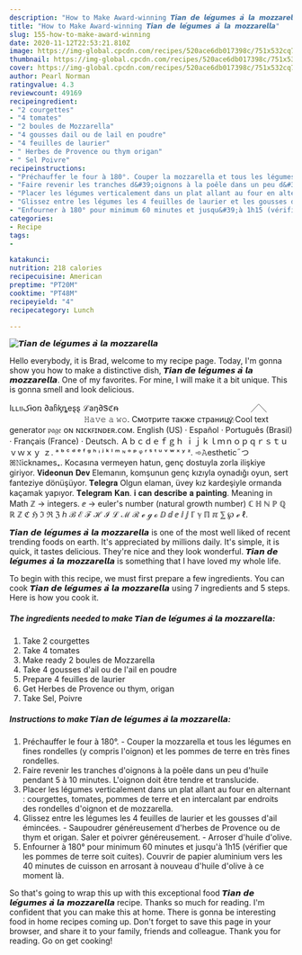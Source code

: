 ```yaml
---
description: "How to Make Award-winning 𝙏𝙞𝙖𝙣 𝙙𝙚 𝙡𝙚́𝙜𝙪𝙢𝙚𝙨 𝙖̀ 𝙡𝙖 𝙢𝙤𝙯𝙯𝙖𝙧𝙚𝙡𝙡𝙖"
title: "How to Make Award-winning 𝙏𝙞𝙖𝙣 𝙙𝙚 𝙡𝙚́𝙜𝙪𝙢𝙚𝙨 𝙖̀ 𝙡𝙖 𝙢𝙤𝙯𝙯𝙖𝙧𝙚𝙡𝙡𝙖"
slug: 155-how-to-make-award-winning
date: 2020-11-12T22:53:21.810Z
image: https://img-global.cpcdn.com/recipes/520ace6db017398c/751x532cq70/𝙏𝙞𝙖𝙣-𝙙𝙚-𝙡𝙚́𝙜𝙪𝙢𝙚𝙨-𝙖̀-𝙡𝙖-𝙢𝙤𝙯𝙯𝙖𝙧𝙚𝙡𝙡𝙖-photo-principale-de-la-recette.jpg
thumbnail: https://img-global.cpcdn.com/recipes/520ace6db017398c/751x532cq70/𝙏𝙞𝙖𝙣-𝙙𝙚-𝙡𝙚́𝙜𝙪𝙢𝙚𝙨-𝙖̀-𝙡𝙖-𝙢𝙤𝙯𝙯𝙖𝙧𝙚𝙡𝙡𝙖-photo-principale-de-la-recette.jpg
cover: https://img-global.cpcdn.com/recipes/520ace6db017398c/751x532cq70/𝙏𝙞𝙖𝙣-𝙙𝙚-𝙡𝙚́𝙜𝙪𝙢𝙚𝙨-𝙖̀-𝙡𝙖-𝙢𝙤𝙯𝙯𝙖𝙧𝙚𝙡𝙡𝙖-photo-principale-de-la-recette.jpg
author: Pearl Norman
ratingvalue: 4.3
reviewcount: 49169
recipeingredient:
- "2 courgettes"
- "4 tomates"
- "2 boules de Mozzarella"
- "4 gousses dail ou de lail en poudre"
- "4 feuilles de laurier"
- " Herbes de Provence ou thym origan"
- " Sel Poivre"
recipeinstructions:
- "Préchauffer le four à 180°. Couper la mozzarella et tous les légumes en fines rondelles (y compris l&#39;oignon) et les pommes de terre en très fines rondelles."
- "Faire revenir les tranches d&#39;oignons à la poêle dans un peu d&#39;huile pendant 5 à 10 minutes. L&#39;oignon doit être tendre et translucide."
- "Placer les légumes verticalement dans un plat allant au four en alternant : courgettes, tomates, pommes de terre et en intercalant par endroits des rondelles d&#39;oignon et de mozzarella."
- "Glissez entre les légumes les 4 feuilles de laurier et les gousses d&#39;ail émincées. Saupoudrer généreusement d&#39;herbes de Provence ou de thym et origan. Saler et poivrer généreusement. Arroser d&#39;huile d&#39;olive."
- "Enfourner à 180° pour minimum 60 minutes et jusqu&#39;à 1h15 (vérifier que les pommes de terre soit cuites). Couvrir de papier aluminium vers les 40 minutes de cuisson en arrosant à nouveau d&#39;huile d&#39;olive à ce moment là."
categories:
- Recipe
tags:
- 

katakunci:  
nutrition: 218 calories
recipecuisine: American
preptime: "PT20M"
cooktime: "PT48M"
recipeyield: "4"
recipecategory: Lunch

---
```



![𝙏𝙞𝙖𝙣 𝙙𝙚 𝙡𝙚́𝙜𝙪𝙢𝙚𝙨 𝙖̀ 𝙡𝙖 𝙢𝙤𝙯𝙯𝙖𝙧𝙚𝙡𝙡𝙖](https://img-global.cpcdn.com/recipes/520ace6db017398c/751x532cq70/𝙏𝙞𝙖𝙣-𝙙𝙚-𝙡𝙚́𝙜𝙪𝙢𝙚𝙨-𝙖̀-𝙡𝙖-𝙢𝙤𝙯𝙯𝙖𝙧𝙚𝙡𝙡𝙖-photo-principale-de-la-recette.jpg)

Hello everybody, it is Brad, welcome to my recipe page. Today, I'm gonna show you how to make a distinctive dish, 𝙏𝙞𝙖𝙣 𝙙𝙚 𝙡𝙚́𝙜𝙪𝙢𝙚𝙨 𝙖̀ 𝙡𝙖 𝙢𝙤𝙯𝙯𝙖𝙧𝙚𝙡𝙡𝙖. One of my favorites. For mine, I will make it a bit unique. This is gonna smell and look delicious.

Iʟʟยکɨօռ ∂aჩᶄȵeȿȿ ℒаŋ∂Ꮥℭᵰ ㅤㅤㅤㅤㅤㅤㅤㅤㅤㅤㅤㅤㅤㅤㅤㅤㅤㅤ╱╲ ㅤㅤㅤㅤㅤㅤㅤㅤㅤㅤㅤㅤㅤ 𝙷𝚊𝚟𝚎 𝚊 𝚠𝚘. Смотрите также страницу҉ Cool text generator 𝔭𝔞𝔤𝔢 ᴏɴ ɴɪᴄᴋꜰɪɴᴅᴇʀ.ᴄᴏᴍ. English (US) · Español · Português (Brasil) · Français (France) · Deutsch. Ａｂｃｄｅｆｇｈ ｉｊｋｌｍｎｏｐｑｒｓｔｕｖｗｘｙ ｚ. ᵃ ᵇ ᶜ ᵈ ᵉ ᶠ ᵍ ʰ ᶤ ʲ ᵏ ˡ ᵐ ᶰ ᵒ ᵖ ᵠ ʳ ˢ ᵗ ᵘ ᵛ ʷ ˣ ʸ ᶻ. ➾𝙰esthetic ֞ つꕤ𝙽icknames₊. Kocasına vermeyen hatun, genç dostuyla zorla ilişkiye giriyor. 𝐕𝐢𝐝𝐞𝐨𝐧𝐮𝐧 𝐃𝐞𝐯 Elemanın, komşunun genç kızıyla oynadığı oyun, sert fanteziye dönüşüyor. 𝐓𝐞𝐥𝐞𝐠𝐫𝐚 Olgun elaman, üvey kız kardeşiyle ormanda kaçamak yapıyor. 𝐓𝐞𝐥𝐞𝐠𝐫𝐚𝐦 𝐊𝐚𝐧. 𝐢 𝐜𝐚𝐧 𝐝𝐞𝐬𝐜𝐫𝐢𝐛𝐞 𝐚 𝐩𝐚𝐢𝐧𝐭𝐢𝐧𝐠. Meaning in Math ℤ → integers. ⅇ → euler&#39;s number (natural growth number) ℂ ℍ ℕ ℙ ℚ ℝ ℤ ℭ ℌ ℑ ℜ ℨ ℎ ℬ ℰ ℱ ℋ ℐ ℒ ℳ ℛ ℯ ℊ ℴ ⅅ ⅆ ⅇ ⅈ ⅉ ℾ ℽ ℿ ℼ ⅀ ℘ ℯ ℓ.

𝙏𝙞𝙖𝙣 𝙙𝙚 𝙡𝙚́𝙜𝙪𝙢𝙚𝙨 𝙖̀ 𝙡𝙖 𝙢𝙤𝙯𝙯𝙖𝙧𝙚𝙡𝙡𝙖 is one of the most well liked of recent trending foods on earth. It's appreciated by millions daily. It's simple, it is quick, it tastes delicious. They're nice and they look wonderful. 𝙏𝙞𝙖𝙣 𝙙𝙚 𝙡𝙚́𝙜𝙪𝙢𝙚𝙨 𝙖̀ 𝙡𝙖 𝙢𝙤𝙯𝙯𝙖𝙧𝙚𝙡𝙡𝙖 is something that I have loved my whole life.


To begin with this recipe, we must first prepare a few ingredients. You can cook 𝙏𝙞𝙖𝙣 𝙙𝙚 𝙡𝙚́𝙜𝙪𝙢𝙚𝙨 𝙖̀ 𝙡𝙖 𝙢𝙤𝙯𝙯𝙖𝙧𝙚𝙡𝙡𝙖 using 7 ingredients and 5 steps. Here is how you cook it.

<!--inarticleads1-->

##### The ingredients needed to make 𝙏𝙞𝙖𝙣 𝙙𝙚 𝙡𝙚́𝙜𝙪𝙢𝙚𝙨 𝙖̀ 𝙡𝙖 𝙢𝙤𝙯𝙯𝙖𝙧𝙚𝙡𝙡𝙖:

1. Take 2 courgettes
1. Take 4 tomates
1. Make ready 2 boules de Mozzarella
1. Take 4 gousses d&#39;ail ou de l&#39;ail en poudre
1. Prepare 4 feuilles de laurier
1. Get  Herbes de Provence ou thym, origan
1. Take  Sel, Poivre




<!--inarticleads2-->

##### Instructions to make 𝙏𝙞𝙖𝙣 𝙙𝙚 𝙡𝙚́𝙜𝙪𝙢𝙚𝙨 𝙖̀ 𝙡𝙖 𝙢𝙤𝙯𝙯𝙖𝙧𝙚𝙡𝙡𝙖:

1. Préchauffer le four à 180°. - Couper la mozzarella et tous les légumes en fines rondelles (y compris l&#39;oignon) et les pommes de terre en très fines rondelles.
1. Faire revenir les tranches d&#39;oignons à la poêle dans un peu d&#39;huile pendant 5 à 10 minutes. L&#39;oignon doit être tendre et translucide.
1. Placer les légumes verticalement dans un plat allant au four en alternant : courgettes, tomates, pommes de terre et en intercalant par endroits des rondelles d&#39;oignon et de mozzarella.
1. Glissez entre les légumes les 4 feuilles de laurier et les gousses d&#39;ail émincées. - Saupoudrer généreusement d&#39;herbes de Provence ou de thym et origan. Saler et poivrer généreusement. - Arroser d&#39;huile d&#39;olive.
1. Enfourner à 180° pour minimum 60 minutes et jusqu&#39;à 1h15 (vérifier que les pommes de terre soit cuites). Couvrir de papier aluminium vers les 40 minutes de cuisson en arrosant à nouveau d&#39;huile d&#39;olive à ce moment là.




So that's going to wrap this up with this exceptional food 𝙏𝙞𝙖𝙣 𝙙𝙚 𝙡𝙚́𝙜𝙪𝙢𝙚𝙨 𝙖̀ 𝙡𝙖 𝙢𝙤𝙯𝙯𝙖𝙧𝙚𝙡𝙡𝙖 recipe. Thanks so much for reading. I'm confident that you can make this at home. There is gonna be interesting food in home recipes coming up. Don't forget to save this page in your browser, and share it to your family, friends and colleague. Thank you for reading. Go on get cooking!
